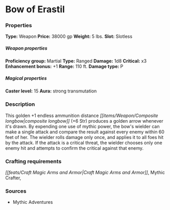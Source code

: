 ﻿---
Title: "Bow of Erastil"
Type: "Weapon"
Price: "38000 gp"
Weight: "5 lbs."
Slot: "Slotless"
Proficiency group: "Martial"
Weapon properties Type: "Ranged"
Damage: "1d8"
Critical: "x3"
Enhancement bonus: "+1"
Range: "110 ft."
Damage type: "P"
Caster level: "15"
Aura: "strong transmutation"
Description: |
  "This golden _+1 endless ammunition_ _distance composite longbow_ (+6 Str) produces a golden arrow whenever it's drawn. By expending one use of mythic power, the bow's wielder can make a single attack and compare the result against every enemy within 60 feet of her. The wielder rolls damage only once, and applies it to all foes hit by the attack. If the attack is a critical threat, the wielder chooses only one enemy hit and attempts to confirm the critical against that enemy."
Sources: "['Mythic Adventures']"
---

# Bow of Erastil

### Properties

**Type:** Weapon **Price:** 38000 gp **Weight:** 5 lbs. **Slot:** Slotless

##### Weapon properties

**Proficiency group:** Martial **Type:** Ranged **Damage:** 1d8 **Critical:** x3 **Enhancement bonus:** +1 **Range:** 110 ft. **Damage type:** P

##### Magical properties

**Caster level:** 15 **Aura:** strong transmutation

### Description

This golden +1 endless ammunition distance _[[items/Weapon/Composite longbow|composite longbow]]_ (+6 Str) produces a golden arrow whenever it's drawn. By expending one use of mythic power, the bow's wielder can make a single attack and compare the result against every enemy within 60 feet of her. The wielder rolls damage only once, and applies it to all foes hit by the attack. If the attack is a critical threat, the wielder chooses only one enemy hit and attempts to confirm the critical against that enemy.

### Crafting requirements

_[[feats/Craft Magic Arms and Armor|Craft Magic Arms and Armor]]_, Mythic Crafter,

### Sources

* Mythic Adventures